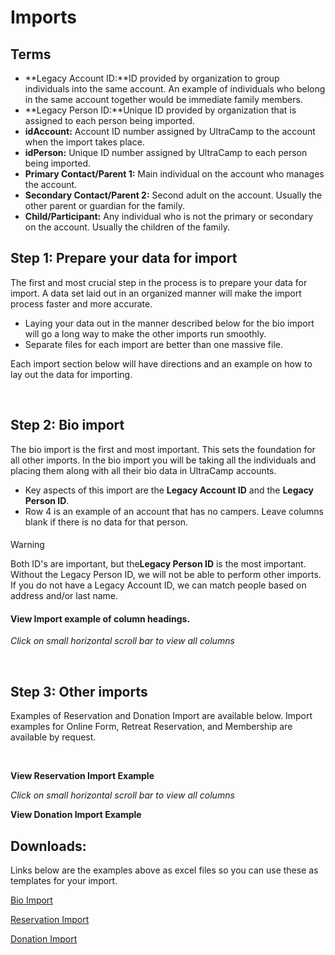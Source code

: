 # Imports
## Terms


* **Legacy Account ID:**ID provided by organization to group individuals into the same account. An example of individuals who belong in the same account together would be immediate family members.
* **Legacy Person ID:**Unique ID provided by organization that is assigned to each person being imported.
* **idAccount:** Account ID number assigned by UltraCamp to the account when the import takes place.
* **idPerson:** Unique ID number assigned by UltraCamp to each person being imported.
* **Primary Contact/Parent 1:** Main individual on the account who manages the account.
* **Secondary Contact/Parent 2:** Second adult on the account. Usually the other parent or guardian for the family.
* **Child/Participant:** Any individual who is not the primary or secondary on the account. Usually the children of the family.


## 


## Step 1: Prepare your data for import


The first and most crucial step in the process is to prepare your data for import. A data set laid out in an organized manner will make the import process faster and more accurate. 


* Laying your data out in the manner described below for the bio import will go a long way to make the other imports run smoothly.
* Separate files for each import are better than one massive file.


Each import section below will have directions and an example on how to lay out the data for importing.


 


## Step 2: Bio import


The bio import is the first and most important. This sets the foundation for all other imports. In the bio import you will be taking all the individuals and placing them along with all their bio data in UltraCamp accounts. 


* Key aspects of this import are the **Legacy Account ID** and the **Legacy Person ID**.
* Row 4 is an example of an account that has no campers. Leave columns blank if there is no data for that person.



#### 
 Warning


Both ID's are important, but the**Legacy Person ID** is the most important. Without the Legacy Person ID, we will not be able to perform other imports. If you do not have a Legacy Account ID, we can match people based on address and/or last name.





#### **View Import example of column headings.**



*Click on small horizontal scroll bar to view all columns*






 


## Step 3: Other imports


Examples of Reservation and Donation Import are available below. Import examples for Online Form, Retreat Reservation, and Membership are available by request.


 




**View Reservation Import Example**

*Click on small horizontal scroll bar to view all columns*






**View Donation Import Example**





## 


## Downloads:


Links below are the examples above as excel files so you can use these as templates for your import.


[Bio Import](https://ultracamp.com/assets/BioImport.csv)


[Reservation Import](https://ultracamp.com/assets/ResImport.csv)


[Donation Import](https://ultracamp.com/assets/DonationImport.csv)

